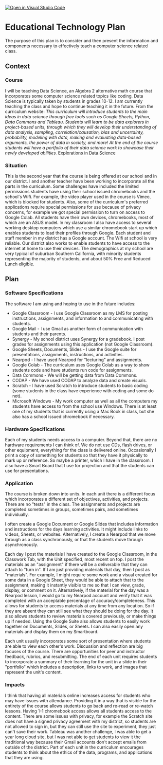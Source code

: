 [![Open in Visual Studio Code](https://classroom.github.com/assets/open-in-vscode-c66648af7eb3fe8bc4f294546bfd86ef473780cde1dea487d3c4ff354943c9ae.svg)](https://classroom.github.com/online_ide?assignment_repo_id=9356242&assignment_repo_type=AssignmentRepo)
# Educational Technology Plan

The purpose of this plan is to consider and then present the information and components necessary to effectively teach a computer science related class.

## Context

### Course

I will be teaching Data Science, an Algebra 2 alternative math course that incorporates some computer science related topics like coding. Data Science is typically taken by students in grades 10-12. I am currently teaching the class and hope to continue teaching it in the future. 
From the curriculum website: *This curriculum will introduce students to the main ideas in data science through free tools such as Google Sheets, Python, Data Commons and Tableau. Students will learn to be data explorers in project-based units, through which they will develop their understanding of data analysis, sampling, correlation/causation, bias and uncertainty, probability, modeling with data, making and evaluating data-based arguments, the power of data in society, and more! At the end of the course students will have a portfolio of their data science work to showcase their newly developed abilities.* [Explorations in Data Science](https://hsdatascience.youcubed.org/)

### Situation

This is the second year that the course is being offered at our school and in our district. I and another teacher have been working to incorporate all the parts in the curriculum. Some challenges have included the limited permissions students have using their school issued chromebooks and the school's Wifi. For example, the video player used in the course is Vimeo, which is blocked for students. Also, some of the curriculum's preferred applications require special permissions for use because of privacy concerns, for example we got special permission to turn on access to Google Colab. All students have their own devices, chromebooks, most of which are an ASUS model. In my classroom I also have access to several working desktop computers which use a similar chromebook start up which enables students to load their profiles through Google. Each student and staff member in my district has a Google account. The Wifi at school is very reliable. Our district also works to enable students to have access to the internet at home to use their devices. The demographics at my school are very typical of suburban Southern California, with minority students representing the majority of students, and about 50% Free and Reduced Lunch eligible. 

## Plan

### Software Specifications

The software I am using and hoping to use in the future includes:
* Google Classroom - I use Google Classroom as my LMS for posting instructions, assignments, and information to and communicating with students.
* Google Mail - I use Gmail as another form of communication with students and their parents.
* Synergy - My school district uses Synergy for a gradebook. I post grades for assignments using this application (not Google Classroom).
* Google Sheets, Documents, Slides - I use the Google suite for presentations, assignments, instructions, and activities.
* Nearpod - I have used Nearpod for "lecturing" and assignments.
* Google Colab - The curriculum uses Google Colab as a way to show students code and have students run code for assignments.
* Data Commons - We will be getting data from Data Commons.
* CODAP - We have used CODAP to analyze data and create visuals.
* Scratch - I have used Scratch to introduce students to basic coding (some students in the class have experience with coding and some do not).
* Microsoft Windows - My work computer as well as all the computers my students have access to from the school use Windows. There is at least one of my students that is currently using a Mac Book in class, but she also has a school issued chromebook if necessary.

### Hardware Specifications

Each of my students needs access to a computer. Beyond that, there are no hardware requirements I can think of. We do not use CDs, flash drives, or other equipment, everything for the class is delivered online. Occasionally I print a copy of something for students so that they have it physically to mark up or reference. So maybe a printer, which I have in the classroom. I also have a Smart Board that I use for projection and that the students can use for presentations.

### Application

The course is broken down into units. In each unit there is a different focus which incorporates a different set of objectives, activities, and projects. There are no "tests" in the class. The assignments and projects are completed sometimes in groups, sometimes pairs, and sometimes individually. 

I often create a Google Document or Google Slides that includes information and instructions for the days learning activities. It might include links to videos, Sheets, or websites. Alternatively, I create a Nearpod that we move through as a class synchronously, or that the students move through asynchronously.

Each day I post the materials I have created to the Google Classroom, in the Classwork Tab, with the Unit specified, most recent on top. I post the materials as an "assignment" if there will be a deliverable that they can attach to "turn in". If I am just providing materials that day, then I post as "materials". For example, I might require some work and a visual created for some data in a Google Sheet, they would be able to attach that to the assignment, making it instantly visible to me so that I can view, grade, display, or comment on it. Alternatively, if the material for the day was a Nearpod lesson, I would go to my Nearpod account and verify that it was completed with an acceptable percentage of accuracy/completeness. This allows for students to access materials at any time from any location. So if they are absent they can still see what they should be doing for the day. It also allows students to review materials covered previously, or make things up if needed. Using the Google Suite also allows students to easily work together on Documents, Slides, or Sheets. I can also easily open any materials and display them on my Smartboard.

Each unit usually incorporates some sort of presentation where students are able to view each other's work. Discussion and reflection are big focuses of the course. There are opportunities for peer and instructor feedback, rubrics, and resubmitting. The end of each unit requires students to incorporate a summary of their learning for the unit in a slide in their "portfolio" which includes a description, links to work, and images that represent the unit's content.

### Impacts

I think that having all materials online increases access for students who may have issues with attendance. Providing it in a way that is visible for the entirety of the course allows students to go back and re-read or re-watch lessons. Having 1-1 chromebook access allows all students access to the content. There are some issues with privacy, for example the Scratch site does not have a signed privacy agreement with my district, so students are not allowed to sign in, but they can still use the site to experiment, they just can't save their work. Tableau was another challenge, I was able to get a year long cloud site, but I was not able to get students to view it the traditional way because their Gmail accounts don't accept emails from outside of the district. Part of each unit in the curriculum encourages students to think about the ethics of the data, programs, and applications that they are using.
